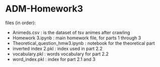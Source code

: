 # ADM-Homework3
files (in order):
- Animeds.csv : is the dataset of tsv animes after crawling
- Homework 3.ipynb : main homework file, for parts 1 through 3
- Theoretical_question_hmw3.ipynb : notebook for the theoretical part
- inverted index 2.pkl : index used in part 2.2
- vocabulary.pkl : words vocabulary for part 2.2
- word_index.pkl : index for part 2.1 and 3 
